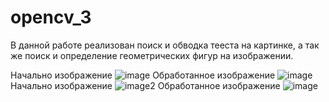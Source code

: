 # opencv_3
В данной работе реализован поиск и обводка тееста на картинке, а так же поиск и определение геометрических фигур на изображении.

Начально изображение 
![image](https://github.com/cuber201/opencv_3/assets/72391128/66921946-8211-41df-8a7a-67fe885c8c20)
Обработанное изображение 
![image](https://github.com/cuber201/opencv_3/assets/72391128/2b0e46ec-e96b-46aa-886e-0c2460f3db7b)
Начально изображение 
![image2](https://github.com/cuber201/opencv_3/assets/72391128/3763e861-d6de-4a33-bc8c-2ca682995a12)
Обработанное изображение
![image](https://github.com/cuber201/opencv_3/assets/72391128/1250e454-772e-4931-b224-7b11b540f451)




